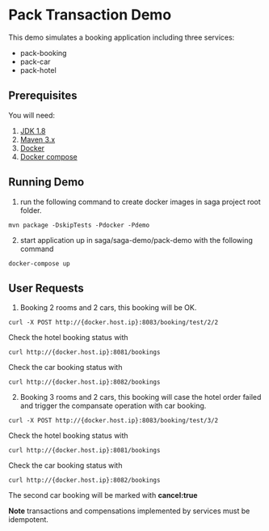 # Pack Transaction Demo
This demo simulates a booking application including three services:
* pack-booking
* pack-car
* pack-hotel

## Prerequisites
You will need:
1. [JDK 1.8][jdk]
2. [Maven 3.x][maven]
3. [Docker][docker]
4. [Docker compose][docker_compose]

[jdk]: http://www.oracle.com/technetwork/java/javase/downloads/jdk8-downloads-2133151.html
[maven]: https://maven.apache.org/install.html
[docker]: https://www.docker.com/get-docker
[docker_compose]: https://docs.docker.com/compose/install/

## Running Demo
1. run the following command to create docker images in saga project root folder.
```
mvn package -DskipTests -Pdocker -Pdemo
```

2. start application up in saga/saga-demo/pack-demo with the following command
```
docker-compose up
```

## User Requests
1. Booking 2 rooms and 2 cars, this booking will be OK.
```
curl -X POST http://{docker.host.ip}:8083/booking/test/2/2
```
Check the hotel booking status with
```
curl http://{docker.host.ip}:8081/bookings
```
Check the car booking status with
```
curl http://{docker.host.ip}:8082/bookings

```

2. Booking 3 rooms and 2 cars, this booking will case the hotel order failed and trigger the compansate operation with car booking.
```
curl -X POST http://{docker.host.ip}:8083/booking/test/3/2
```
Check the hotel booking status with
```
curl http://{docker.host.ip}:8081/bookings
```
Check the car booking status with
```
curl http://{docker.host.ip}:8082/bookings
```
The second car booking will be marked with **cancel:true**


**Note** transactions and compensations implemented by services must be idempotent.
